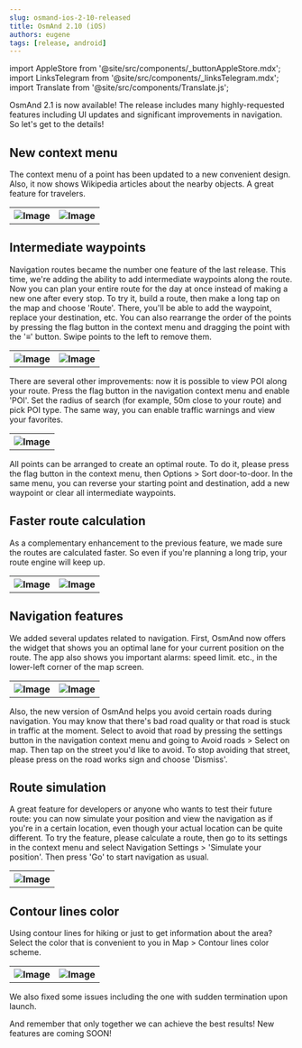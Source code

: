 ```yaml
---
slug: osmand-ios-2-10-released
title: OsmAnd 2.10 (iOS)
authors: eugene
tags: [release, android]
---
```

import AppleStore from '@site/src/components/_buttonAppleStore.mdx';
import LinksTelegram from '@site/src/components/_linksTelegram.mdx';
import Translate from '@site/src/components/Translate.js';


OsmAnd 2.1 is now available! The release includes many highly-requested features including UI updates and significant improvements in navigation. So let's get to the details!

<!--truncate-->

## New context menu 

The context menu of a point has been updated to a new convenient design. Also, it now shows Wikipedia articles about the nearby objects. A great feature for travelers.

<table>
  <tr>
    <th><img src={require('./context-menu_1.png').default} alt="Image"/></th>
    <th><img src={require('./context-menu_2.png').default} alt="Image"/></th>
    </tr>
</table> 

## Intermediate waypoints

Navigation routes became the number one feature of the last release. This time, we're adding the ability to add intermediate waypoints along the route. Now you can plan your entire route for the day at once instead of making a new one after every stop.
To try it, build a route, then make a long tap on the map and choose 'Route'. There, you'll be able to add the waypoint, replace your destination, etc. You can also rearrange the order of the points by pressing the flag button in the context menu and dragging the point with the '≡' button. Swipe points to the left to remove them.

<table>
  <tr>
    <th><img src={require('./waypoints_ios_1.png').default} alt="Image"/></th>
    <th><img src={require('./waypoints_ios_2.png').default} alt="Image"/></th>
    </tr>
</table> 

There are several other improvements: now it is possible to view POI along your route. Press the flag button in the navigation context menu and enable 'POI'. Set the radius of search (for example, 50m close to your route) and pick POI type. The same way, you can enable traffic warnings and view your favorites.

<table>
  <tr>
    <th><img src={require('./waypoints_ios_3.png').default} alt="Image"/></th>
    </tr>
</table> 


All points can be arranged to create an optimal route. To do it, please press the flag button in the context menu, then Options > Sort door-to-door. In the same menu, you can reverse your starting point and destination, add a new waypoint or clear all intermediate waypoints.

## Faster route calculation 

As a complementary enhancement to the previous feature, we made sure the routes are calculated faster. So even if you're planning a long trip, your route engine will keep up.

<table>
  <tr>
    <th><img src={require('./route.png').default} alt="Image"/></th>
    <th><img src={require('./route2.png').default} alt="Image"/></th>
    </tr>
</table> 

## Navigation features

We added several updates related to navigation. First, OsmAnd now offers the widget that shows you an optimal lane for your current position on the route. The app also shows you important alarms: speed limit. etc., in the lower-left corner of the map screen.

<table>
  <tr>
    <th><img src={require('./lanes_1.png').default} alt="Image"/></th>
    <th><img src={require('./alarms_1.png').default} alt="Image"/></th>
    </tr>
</table> 


Also, the new version of OsmAnd helps you avoid certain roads during navigation. You may know that there's bad road quality or that road is stuck in traffic at the moment. Select to avoid that road by pressing the settings button in the navigation context menu and going to Avoid roads > Select on map. Then tap on the street you'd like to avoid. To stop avoiding that street, please press on the road works sign and choose 'Dismiss'.

## Route simulation

A great feature for developers or anyone who wants to test their future route: you can now simulate your position and view the navigation as if you're in a certain location, even though your actual location can be quite different. To try the feature, please calculate a route, then go to its settings in the context menu and select Navigation Settings > 'Simulate your position'. Then press 'Go' to start navigation as usual.

<table>
  <tr>
    <th><img src={require('./siml_rt.png').default} alt="Image"/></th>
    </tr>
</table> 


## Contour lines color

Using contour lines for hiking or just to get information about the area? Select the color that is convenient to you in Map > Contour lines color scheme.

<table>
  <tr>
    <th><img src={require('./contour_lines_1.png').default} alt="Image"/></th>
    <th><img src={require('./contour_lines_2.png').default} alt="Image"/></th>
    </tr>
</table> 


We also fixed some issues including the one with sudden termination upon launch.



And remember that only together we can achieve the best results!
New features are coming SOON!






<LinksTelegram/>
<AppleStore/>